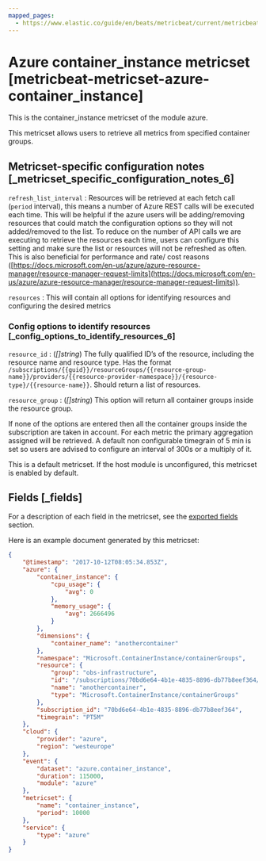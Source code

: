 ```yaml
---
mapped_pages:
  - https://www.elastic.co/guide/en/beats/metricbeat/current/metricbeat-metricset-azure-container_instance.html
---
```


<!-- This file is generated! See scripts/docs_collector.py -->

# Azure container_instance metricset [metricbeat-metricset-azure-container_instance]

This is the container_instance metricset of the module azure.

This metricset allows users to retrieve all metrics from specified container groups.


## Metricset-specific configuration notes [_metricset_specific_configuration_notes_6]

`refresh_list_interval`
:   Resources will be retrieved at each fetch call (`period` interval), this means a number of Azure REST calls will be executed each time. This will be helpful if the azure users will be adding/removing resources that could match the configuration options so they will not added/removed to the list. To reduce on the number of API calls we are executing to retrieve the resources each time, users can configure this setting and make sure the list or resources will not be refreshed as often. This is also beneficial for performance and rate/ cost reasons ([https://docs.microsoft.com/en-us/azure/azure-resource-manager/resource-manager-request-limits](https://docs.microsoft.com/en-us/azure/azure-resource-manager/resource-manager-request-limits)).

`resources`
:   This will contain all options for identifying resources and configuring the desired metrics


### Config options to identify resources [_config_options_to_identify_resources_6]

`resource_id`
:   (*[]string*) The fully qualified ID’s of the resource, including the resource name and resource type. Has the format `/subscriptions/{{guid}}/resourceGroups/{{resource-group-name}}/providers/{{resource-provider-namespace}}/{resource-type}/{{resource-name}}`. Should return a list of resources.

`resource_group`
:   (*[]string*) This option will return all container groups inside the resource group.

If none of the options are entered then all the container groups inside the subscription are taken in account. For each metric the primary aggregation assigned will be retrieved. A default non configurable timegrain of 5 min is set so users are advised to configure an interval of 300s or  a multiply of it.

This is a default metricset. If the host module is unconfigured, this metricset is enabled by default.

## Fields [_fields]

For a description of each field in the metricset, see the [exported fields](/reference/metricbeat/exported-fields-azure.md) section.

Here is an example document generated by this metricset:

```json
{
    "@timestamp": "2017-10-12T08:05:34.853Z",
    "azure": {
        "container_instance": {
            "cpu_usage": {
                "avg": 0
            },
            "memory_usage": {
                "avg": 2666496
            }
        },
        "dimensions": {
            "container_name": "anothercontainer"
        },
        "namespace": "Microsoft.ContainerInstance/containerGroups",
        "resource": {
            "group": "obs-infrastructure",
            "id": "/subscriptions/70bd6e64-4b1e-4835-8896-db77b8eef364/resourceGroups/obs-infrastructure/providers/Microsoft.ContainerInstance/containerGroups/anothercontainer",
            "name": "anothercontainer",
            "type": "Microsoft.ContainerInstance/containerGroups"
        },
        "subscription_id": "70bd6e64-4b1e-4835-8896-db77b8eef364",
        "timegrain": "PT5M"
    },
    "cloud": {
        "provider": "azure",
        "region": "westeurope"
    },
    "event": {
        "dataset": "azure.container_instance",
        "duration": 115000,
        "module": "azure"
    },
    "metricset": {
        "name": "container_instance",
        "period": 10000
    },
    "service": {
        "type": "azure"
    }
}
```
